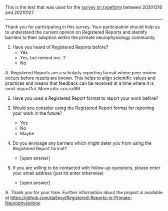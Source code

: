 This is the text that was used for the [survey on typeform](https://dannygarside.typeform.com/to/vRr3V9LF) between 20201216 and 20210127.

---

Thank you for participating in this survey. Your participation should help us to understand the current opinion on Registered Reports and identify barriers to their adoption within the primate neurophysiology community.

1. Have you heard of Registered Reports before?
	- Yes
	- Yes, but remind me...?
	- No

A. Registered Reports are a scholarly reporting format where peer review occurs before results are known. This helps to align scientific values and practices and means that feedback can be received at a time where it is most impactful. More info: cos.io/RR

2. Have you used a Registered Report format to report your work before?

3. Would you consider using the Registered Report format for reporting your work in the future?
	- Yes
	- No
	- Maybe
	
4. Do you envisage any barriers which might deter you from using the Registered Report format?
	- [open answer]
	
5. If you are willing to be contacted with follow-up questions, please enter your email address (just hit enter otherwise)
	- [open answer]

A. Thank you for your time. Further information about the project is available at https://github.com/da5nsy/Registered-Reports-in-Primate-Neurophysiology
